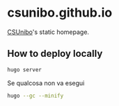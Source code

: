 # csunibo.github.io

[CSUnibo](https://github.com/csunibo)'s static homepage.

## How to deploy locally
```bash
hugo server
```

Se qualcosa non va esegui
```bash
hugo --gc --minify
```	